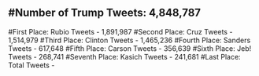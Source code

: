 #Number of Trump Tweets: 4,848,787
---
#First Place: Rubio Tweets - 1,891,987
#Second Place: Cruz Tweets - 1,514,979
#Third Place: Clinton Tweets - 1,465,236
#Fourth Place: Sanders Tweets - 617,648
#Fifth Place: Carson Tweets - 356,639
#Sixth Place: Jeb! Tweets - 268,741
#Seventh Place: Kasich Tweets - 241,681
#Last Place: Total Tweets -  
